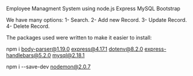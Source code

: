 Employee Managment System using node.js Express MySQL Bootstrap

We have many options:
1- Search.
2- Add new Record.
3- Update Record.
4- Delete Record.

The packages used were written to make it easier to install:

npm i body-parser@1.19.0 express@4.17.1 dotenv@8.2.0 express-handlebars@5.2.0 mysql@2.18.1

npm i --save-dev nodemon@2.0.7
